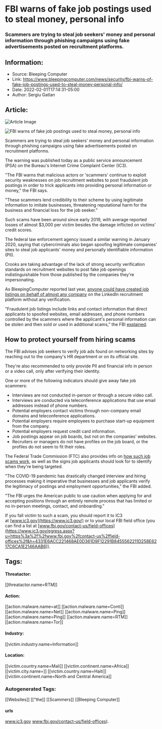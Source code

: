 # FBI warns of fake job postings used to steal money, personal info
### Scammers are trying to steal job seekers' money and personal information through phishing campaigns using fake advertisements posted on recruitment platforms.

## Information:
+ Source: Bleeping Computer
+ Link: https://www.bleepingcomputer.com/news/security/fbi-warns-of-fake-job-postings-used-to-steal-money-personal-info/
+ Date: 2022-02-01T17:14:31-05:00
+ Author: Sergiu Gatlan


## Article:
![Article Image](https://www.bleepstatic.com/content/hl-images/2022/01/06/FBI.jpg)

![FBI warns of fake job postings used to steal money, personal info](https://www.bleepstatic.com/content/hl-images/2022/01/06/FBI.jpg)


Scammers are trying to steal job seekers' money and personal information through phishing campaigns using fake advertisements posted on recruitment platforms.


The warning was published today as a public service announcement (PSA) on the Bureau's Internet Crime Complaint Center (IC3).


"The FBI warns that malicious actors or 'scammers' continue to exploit security weaknesses on job recruitment websites to post fraudulent job postings in order to trick applicants into providing personal information or money," the FBI says.


"These scammers lend credibility to their scheme by using legitimate information to imitate businesses, threatening reputational harm for the business and financial loss for the job seeker."


Such scams have been around since early 2019, with average reported losses of almost $3,000 per victim besides the damage inflicted on victims' credit scores.


The federal law enforcement agency issued a similar warning in January 2020, saying that cybercriminals also began spoofing legitimate companies' sites to steal job applicants' money and personally identifiable information (PII).


Crooks are taking advantage of the lack of strong security verification standards on recruitment websites to post fake job openings indistinguishable from those published by the companies they're impersonating.


As BleepingComputer reported last year, [anyone could have created job listings on behalf of almost any company](https://www.bleepingcomputer.com/news/security/you-can-post-linkedin-jobs-as-almost-any-employer-so-can-attackers/) on the LinkedIn recruitment platform without any verification.


"Fraudulent job listings include links and contact information that direct applicants to spoofed websites, email addresses, and phone numbers controlled by the scammers where the applicant's personal information can be stolen and then sold or used in additional scams," the FBI [explained](https://www.ic3.gov/Media/Y2022/PSA220201).


How to protect yourself from hiring scams
-----------------------------------------


The FBI advises job seekers to verify job ads found on networking sites by reaching out to the company's HR department or on its official site.


They're also recommended to only provide PII and financial info in person or a video call, only after verifying their identity.


One or more of the following indicators should give away fake job scammers:


* Interviews are not conducted in-person or through a secure video call.
* Interviews are conducted via teleconference applications that use email addresses instead of phone numbers.
* Potential employers contact victims through non-company email domains and teleconference applications.
* Potential employers require employees to purchase start-up equipment from the company.
* Potential employers request credit card information.
* Job postings appear on job boards, but not on the companies’ websites.
* Recruiters or managers do not have profiles on the job board, or the profiles do not seem to fit their roles.

The Federal Trade Commission (FTC) also provides info on [how such job scams work](https://www.consumer.ftc.gov/articles/0243-job-scams), as well as the signs job applicants should look for to identify when they're being targeted.


"The COVID-19 pandemic has drastically changed interview and hiring processes making it imperative that businesses and job applicants verify the legitimacy of postings and employment opportunities," the FBI added.


"The FBI urges the American public to use caution when applying for and accepting positions through an entirely remote process that has limited or no in-person meetings, contact, and onboarding."


If you fall victim to such a scam, you should report it to IC3 at [www.ic3.gov](https://www.ic3.gov/) or to your local FBI field office (you can find a list at [www.fbi.gov/contact-us/field-offices](https://www.ic3.gov/egress.aspx?u=https%3a%2f%2fwww.fbi.gov%2fcontact-us%2ffield-offices%2f&h=4331E6ACC221468AE0D361D9F12291B8455562211D258E6217C6CA1E2146AAB6)).





## Tags:

#### Threatactor:
[[threatactor.name=RTM]]

#### Action:
[[action.malware.name=at]] [[action.malware.name=Conti]] [[action.malware.name=Net]] [[action.malware.name=Ping]] [[action.malware.name=Ping]] [[action.malware.name=RTM]] [[action.malware.name=Tor]]

#### Industry:
[[victim.industry.name=Information]]

#### Location:
[[victim.country.name=Mali]] [[victim.continent.name=Africa]] [[victim.city.name=]] [[victim.country.name=Haiti]] [[victim.continent.name=North and Central America]]

### Autogenerated Tags:
[[Websites]] [["the]] [[Scammers]] [[Bleeping Computer]]
#### urls
www.ic3.gov www.fbi.gov/contact-us/field-offices).


